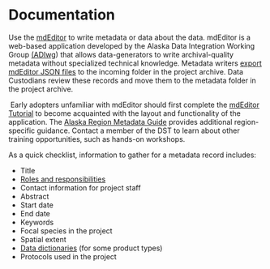 # Documentation

Use the [mdEditor](https://www.mdeditor.org) to write metadata or data about the data. mdEditor is a web-based application developed by the Alaska Data Integration Working Group [(ADIwg](https://www.adiwg.org/about/)) that allows data-generators to write archival-quality metadata without specialized technical knowledge. Metadata writers [export mdEditor JSON files](https://app.gitbook.com/@ak-region-dst/s/alaska-region-mdeditor-interim-user-guide/file-management/export) to the incoming folder in the project archive. Data Custodians review these records and move them to the metadata folder in the project archive.

‌Early adopters unfamiliar with mdEditor should first complete the [mdEditor Tutorial](https://guide.mdeditor.org/tutorial/welcome-to-tutorial.html) to become acquainted with the layout and functionality of the application. The [Alaska Region Metadata Guide](https://ak-region-dst.gitbook.io/alaska-region-mdeditor-interim-user-guide/) provides additional region-specific guidance. Contact a member of the DST to learn about other training opportunities, such as hands-on workshops.

As a quick checklist, information to gather for a metadata record includes:

* Title
* [Roles and responsibilities](broken-reference)
* Contact information for project staff
* Abstract
* Start date
* End date
* Keywords
* Focal species in the project
* Spatial extent
* [Data dictionaries](https://doimspp.sharepoint.com/:x:/s/AlaskaDataStewardship/EV4M7\_juM5FOgGm9r\_hWiOABsJDdLPaPQG0Bmm4sja5fsQ?e=wznkFo) (for some product types)
* Protocols used in the project
